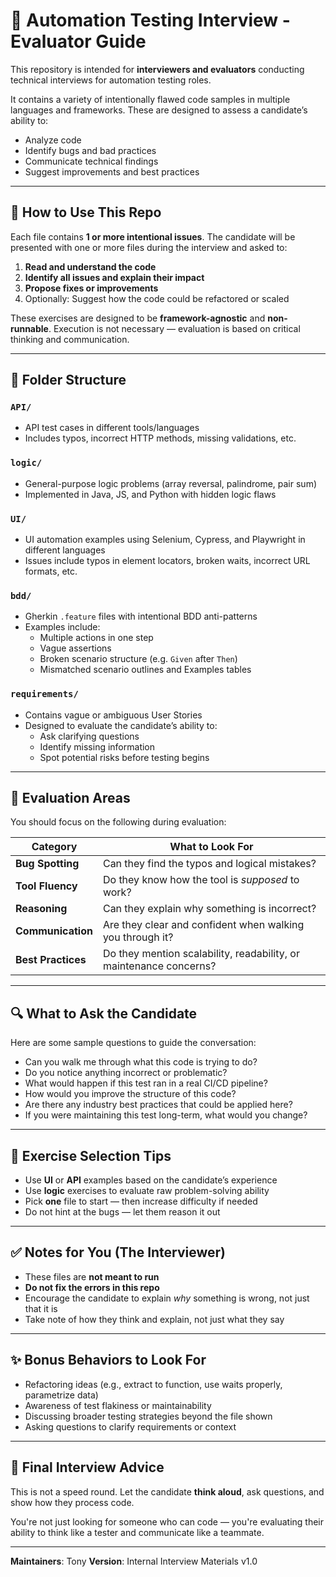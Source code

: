 # 🧪 Automation Testing Interview - Evaluator Guide

This repository is intended for **interviewers and evaluators** conducting technical interviews for automation testing roles.

It contains a variety of intentionally flawed code samples in multiple languages and frameworks. These are designed to assess a candidate’s ability to:

- Analyze code
- Identify bugs and bad practices
- Communicate technical findings
- Suggest improvements and best practices

---

## 🧭 How to Use This Repo

Each file contains **1 or more intentional issues**. The candidate will be presented with one or more files during the interview and asked to:

1. **Read and understand the code**
2. **Identify all issues and explain their impact**
3. **Propose fixes or improvements**
4. Optionally: Suggest how the code could be refactored or scaled

These exercises are designed to be **framework-agnostic** and **non-runnable**. Execution is not necessary — evaluation is based on critical thinking and communication.

---

## 📁 Folder Structure

### `API/`
- API test cases in different tools/languages
- Includes typos, incorrect HTTP methods, missing validations, etc.

### `logic/`
- General-purpose logic problems (array reversal, palindrome, pair sum)
- Implemented in Java, JS, and Python with hidden logic flaws

### `UI/`
- UI automation examples using Selenium, Cypress, and Playwright in different languages
- Issues include typos in element locators, broken waits, incorrect URL formats, etc.

### `bdd/`
- Gherkin `.feature` files with intentional BDD anti-patterns
- Examples include:
  - Multiple actions in one step
  - Vague assertions
  - Broken scenario structure (e.g. `Given` after `Then`)
  - Mismatched scenario outlines and Examples tables

### `requirements/`
- Contains vague or ambiguous User Stories
- Designed to evaluate the candidate’s ability to:
  - Ask clarifying questions
  - Identify missing information
  - Spot potential risks before testing begins

---

## 🧠 Evaluation Areas

You should focus on the following during evaluation:

| Category | What to Look For |
|----------|------------------|
| **Bug Spotting** | Can they find the typos and logical mistakes? |
| **Tool Fluency** | Do they know how the tool is *supposed* to work? |
| **Reasoning** | Can they explain why something is incorrect? |
| **Communication** | Are they clear and confident when walking you through it? |
| **Best Practices** | Do they mention scalability, readability, or maintenance concerns? |

---

## 🔍 What to Ask the Candidate

Here are some sample questions to guide the conversation:

- Can you walk me through what this code is trying to do?
- Do you notice anything incorrect or problematic?
- What would happen if this test ran in a real CI/CD pipeline?
- How would you improve the structure of this code?
- Are there any industry best practices that could be applied here?
- If you were maintaining this test long-term, what would you change?

---

## 🧩 Exercise Selection Tips

- Use **UI** or **API** examples based on the candidate’s experience
- Use **logic** exercises to evaluate raw problem-solving ability
- Pick **one** file to start — then increase difficulty if needed
- Do not hint at the bugs — let them reason it out

---

## ✅ Notes for You (The Interviewer)

- These files are **not meant to run**
- **Do not fix the errors in this repo**
- Encourage the candidate to explain *why* something is wrong, not just that it is
- Take note of how they think and explain, not just what they say

---

## ✨ Bonus Behaviors to Look For

- Refactoring ideas (e.g., extract to function, use waits properly, parametrize data)
- Awareness of test flakiness or maintainability
- Discussing broader testing strategies beyond the file shown
- Asking questions to clarify requirements or context

---

## 💬 Final Interview Advice

This is not a speed round. Let the candidate **think aloud**, ask questions, and show how they process code.

You're not just looking for someone who can code — you're evaluating their ability to think like a tester and communicate like a teammate.

---

**Maintainers**: Tony
**Version**: Internal Interview Materials v1.0  
